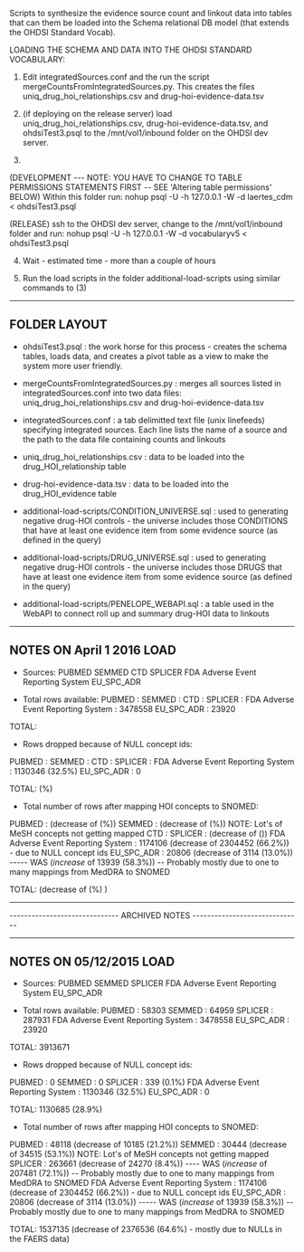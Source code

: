 Scripts to synthesize the evidence source count and linkout data into
tables that can them be loaded into the Schema relational DB model
(that extends the OHDSI Standard Vocab). 

LOADING THE SCHEMA AND DATA INTO THE OHDSI STANDARD VOCABULARY: 

1) Edit integratedSources.conf and the run the script
   mergeCountsFromIntegratedSources.py. This creates the files
   uniq_drug_hoi_relationships.csv and drug-hoi-evidence-data.tsv

2) (if deploying on the release server)
   load uniq_drug_hoi_relationships.csv, drug-hoi-evidence-data.tsv,
   and ohdsiTest3.psql to the /mnt/vol1/inbound folder on the OHDSI
   dev server.

3)
 (DEVELOPMENT --- NOTE: YOU HAVE TO CHANGE TO TABLE PERMISSIONS STATEMENTS FIRST -- SEE 'Altering table permissions' BELOW)
 Within this folder run:
    nohup psql -U <user name> -h 127.0.0.1 -W -d laertes_cdm < ohdsiTest3.psql

(RELEASE)
 ssh to the OHDSI dev server, change to the /mnt/vol1/inbound folder
   and run:
   nohup psql -U <user name> -h 127.0.0.1 -W -d vocabularyv5 < ohdsiTest3.psql

4) Wait - estimated time - more than a couple of hours

5) Run the load scripts in the folder additional-load-scripts using similar commands to (3)

------------------------------------------------------------------------
FOLDER LAYOUT
------------------------------------------------------------------------

- ohdsiTest3.psql : the work horse for this process - creates the
                    schema tables, loads data, and creates a pivot
                    table as a view to make the system more user
                    friendly. 

- mergeCountsFromIntegratedSources.py : merges all sources listed in
    				      	integratedSources.conf into
    				      	two data
    				      	files: uniq_drug_hoi_relationships.csv
    				      	and drug-hoi-evidence-data.tsv

- integratedSources.conf : a tab delimitted text file (unix linefeeds)
  			   specifying integrated sources. Each line
  			   lists the name of a source and the path to
  			   the data file containing counts and
  			   linkouts

- uniq_drug_hoi_relationships.csv : data to be loaded into the
  				    drug_HOI_relationship table

- drug-hoi-evidence-data.tsv : data to be loaded into the
    			       drug_HOI_evidence table

- additional-load-scripts/CONDITION_UNIVERSE.sql : used to generating negative drug-HOI controls - the universe includes those CONDITIONS that have at least one evidence item from some evidence source (as defined in the query) 

- additional-load-scripts/DRUG_UNIVERSE.sql : used to generating negative drug-HOI controls - the universe includes those DRUGS that have at least one evidence item from some evidence source (as defined in the query) 

- additional-load-scripts/PENELOPE_WEBAPI.sql : a table used in the WebAPI to connect roll up and summary drug-HOI data to linkouts

---------------------------------------------------------------
NOTES ON April 1 2016 LOAD
---------------------------------------------------------------

* Sources: 
PUBMED
SEMMED
CTD
SPLICER
FDA Adverse Event Reporting System
EU_SPC_ADR


* Total rows available:
PUBMED : 
SEMMED :
CTD : 
SPLICER : 
FDA Adverse Event Reporting System : 3478558
EU_SPC_ADR : 23920

TOTAL: 

* Rows dropped because of NULL concept ids: 

PUBMED : 
SEMMED :
CTD : 
SPLICER : 
FDA Adverse Event Reporting System : 1130346 (32.5%)
EU_SPC_ADR : 0

TOTAL:   (%)

* Total number of rows after mapping HOI concepts to SNOMED: 

PUBMED :   (decrease of   (%))
SEMMED :  (decrease of  (%)) NOTE: Lot's of MeSH concepts not getting mapped
CTD : 
SPLICER :  (decrease of  ()) 
FDA Adverse Event Reporting System : 1174106  (decrease of 2304452 (66.2%)) - due to NULL concept ids
EU_SPC_ADR : 20806 (decrease of 3114 (13.0%)) ----- WAS (*increase* of 13939 (58.3%)) -- Probably mostly due to one to many mappings from MedDRA to SNOMED

TOTAL:  (decrease of  (%) )

-----------------------------------------------------------------------------
------------------------------  ARCHIVED NOTES ------------------------------

---------------------------------------------------------------
NOTES ON 05/12/2015 LOAD
---------------------------------------------------------------

* Sources: 
PUBMED
SEMMED
SPLICER
FDA Adverse Event Reporting System
EU_SPC_ADR


* Total rows available:
PUBMED : 58303
SEMMED : 64959
SPLICER : 287931
FDA Adverse Event Reporting System : 3478558
EU_SPC_ADR : 23920

TOTAL: 3913671

* Rows dropped because of NULL concept ids: 

PUBMED : 0
SEMMED : 0
SPLICER : 339 (0.1%)
FDA Adverse Event Reporting System : 1130346 (32.5%)
EU_SPC_ADR : 0

TOTAL: 1130685  (28.9%)

* Total number of rows after mapping HOI concepts to SNOMED: 

PUBMED : 48118  (decrease of 10185  (21.2%))
SEMMED : 30444 (decrease of 34515 (53.1%)) NOTE: Lot's of MeSH concepts not getting mapped
SPLICER : 263661 (decrease of 24270 (8.4%))  ---- WAS (*increase* of 207481  (72.1%)) -- Probably mostly due to one to many mappings from MedDRA to SNOMED
FDA Adverse Event Reporting System : 1174106  (decrease of 2304452 (66.2%)) - due to NULL concept ids
EU_SPC_ADR : 20806 (decrease of 3114 (13.0%)) ----- WAS (*increase* of 13939 (58.3%)) -- Probably mostly due to one to many mappings from MedDRA to SNOMED

TOTAL: 1537135 (decrease of 2376536 (64.6%) - mostly due to NULLs in the FAERS data)